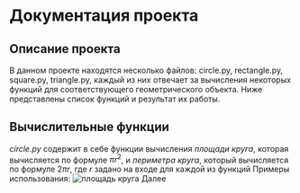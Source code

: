 # Документация проекта

## Описание проекта

В данном проекте находятся несколько файлов: circle.py, rectangle.py, square.py, triangle.py, каждый из них отвечает за вычисления некоторых функций для соответствующего геометрического объекта.
Ниже представлены список функций и результат их работы.

## Вычислительные функции

_circle.py_ содержит в себе функции вычисления _площади круга_, которая вычисляется по формуле  $\pi r^2$, и _периметра круга_, который вычисляется по формуле $2\pi r$, где $r$ задано на входе для каждой из функций
Примеры использования:
![площадь круга](https://ibb.co/6gvMCvL)
Далее

